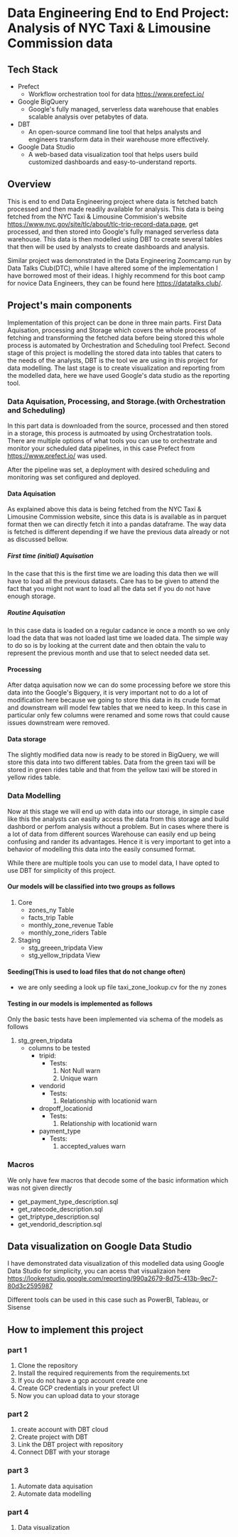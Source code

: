 # Data Engineering End to End Project: Analysis of NYC Taxi & Limousine Commission data

## Tech Stack
- Prefect
    - Workflow orchestration tool for data https://www.prefect.io/
- Google BigQuery
    - Google's fully managed, serverless data warehouse that enables scalable analysis over petabytes of data. 
- DBT
    - An open-source command line tool that helps analysts and engineers transform data in their warehouse more effectively.
- Google Data Studio
    - A web-based data visualization tool that helps users build customized dashboards and easy-to-understand reports.
## Overview
This is end to end Data Engineering project where data is fetched batch processed and then made readily available for analysis. This data is being fetched from the NYC Taxi & Limousine Commision's website https://www.nyc.gov/site/tlc/about/tlc-trip-record-data.page, get processed, and then stored into  Google's fully managed serverless data warehouse. This data is then modelled using DBT to create several tables that then will be used by analysts to create dashboards and analysis.


Similar project was demonstrated in the Data Engineering Zoomcamp run by Data Talks Club(DTC), while I have altered some of the implementation I have borrowed most of their ideas. I highly recommend for this boot camp for novice Data Engineers, they can be found here https://datatalks.club/.
## Project's main components
Implementation of this project can be done in three main parts. First Data Aquisation, processing and Storage which covers the whole process of fetching and transforming the fetched data before being stored this whole process is automated by Orchestration and Scheduling tool Prefect. Second stage of this project is modelling the stored data into tables that caters to the needs of the analysts, DBT is the tool we are using in this project for data modelling. The last stage is to create visualization and reporting from the modelled data, here we have used Google's data studio as the reporting tool.

### Data Aquisation, Processing, and Storage.(with Orchestration and Scheduling) 
In this part data is downloaded from the source, processed and then stored in a storage, this process is autmoated by using Orchestratation tools.
There are multiple options of what tools you can use to orchestrate and monitor your scheduled data pipelines, in this case Prefect from https://www.prefect.io/ was used.

After the pipeline was set, a deployment with desired scheduling and monitoring was set configured and deployed.

#### Data Aquisation 
As explained above this data is being fetched from the NYC Taxi & Limousine Commission website, since this data is is available as in parquet format then we can directly fetch it into a pandas dataframe. The way data is fetched is different depending if we have the previous data already or not as discussed bellow.
##### First time (initial) Aquisation
In the case that this is the first time we are loading this data then we will have to load all the previous datasets. Care has to be given to attend the fact that you might not want to load all the data set if you do not have enough storage.
##### Routine Aquisation 
In this case data is loaded on a regular cadance ie once a month so we only load the data that was not loaded last time we loaded data. The simple way to do so is by looking at the current date and then obtain the valu to represent the previous month and use that to select needed data set.

#### Processing
After datqa aquisation now we can do some processing before we store this data into the Google's Bigquery, it is very important not to do a lot of modification here because we going to store this data in its crude format and downstream will model few tables that we need to keep.
In this case in particular only few columns were renamed and some rows that could cause issues downstream were removed.

#### Data storage 
The slightly modified data now is ready to be stored in BigQuery, we will store this data into two different tables. Data from the green taxi will be stored in green rides table and that from the yellow taxi will be stored in yellow rides table.

 
### Data Modelling 
Now at this stage we will end up with data into our storage, in simple case like this the analysts can easilty access the data from this storage and build dashbord or perfom analysis without a problem. But in cases where there is a lot of data from different sources Warehouse can easily end up being confusing and rander its advantages. Hence it is very important to get into a behavior of modelling this data into the easily consumed format.

While there are multiple tools you can use to model data, I have opted to use DBT for simplicity of this project.
#### Our models will be classified into two groups as follows
1. Core 
    - zones_ny Table
    - facts_trip Table
    - monthly_zone_revenue Table
    - monthly_zone_riders Table
1. Staging
    - stg_greeen_tripdata View
    - stg_yellow_tripdata View
#### Seeding(This is used to load files that do not change often)
- we are only seeding a look up file taxi_zone_lookup.cv for the ny zones
#### Testing in our models is implemented as follows
Only the basic tests have been implemented via schema of the models as follows
1. stg_green_tripdata 
    - columns to be tested 
        - tripid:
            - Tests: 
                1. Not Null warn
                1. Unique warn
        - vendorid
            - Tests:
                1. Relationship with locationid warn
        - dropoff_locationid
            - Tests:
                1. Relationship with locationid warn
        - payment_type
            - Tests:
                1. accepted_values warn
### Macros
We only have few macros that decode some of the basic information which was not given directly
- get_payment_type_description.sql
- get_ratecode_description.sql
- get_triptype_description.sql
- get_vendorid_description.sql

## Data visualization on Google Data Studio
I have demonstrated data visualization of this modelled data using Google Data Studio for simplicity, you can acess that visualizaion here https://lookerstudio.google.com/reporting/990a2679-8d75-413b-9ec7-80d3c2595987

Different tools can be used in this case such as PowerBI, Tableau, or Sisense

## How to implement this project 
### part 1
1. Clone the repository
1. Install the required requirements from the requirements.txt
1. If you do not have a gcp account create one 
1. Create GCP credentials in your prefect UI
1. Now you can upload data to your storage
### part 2
1. create account with DBT cloud
1. Create project with DBT
1. Link the DBT project with repository
1. Connect DBT with your storage

### part 3 
1. Automate data aquisation
2. Automate data modelling
### part 4
1. Data visualization

